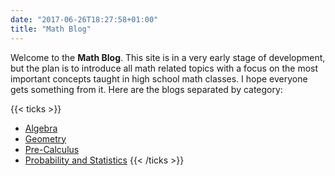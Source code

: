 ```yaml
---
date: "2017-06-26T18:27:58+01:00"
title: "Math Blog"
---
```


Welcome to the **Math Blog**. This site is in a very early stage of development,
but the plan is to introduce all math related topics with a focus on the most
important concepts taught in high school math classes. I hope everyone gets
something from it. Here are the blogs separated by category:

{{< ticks >}}
* [Algebra](https://coachshea.github.io/math_blog/tags/algebra)
* [Geometry](https://coachshea.github.io/math_blog/tags/geometry)
* [Pre-Calculus](https://coachshea.github.io/math_blog/tags/pre-calculus)
* [Probability and Statistics](https://coachshea.github.io/tags/statistics)
{{< /ticks >}}
